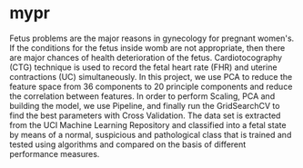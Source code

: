 # mypr
Fetus problems are the major reasons in gynecology for pregnant women's. If the conditions for the fetus inside womb are not appropriate, then there are major chances of health deterioration of the fetus. Cardiotocography (CTG) technique is used to record the fetal heart rate (FHR) and uterine contractions (UC) simultaneously. In this project, we use PCA to reduce the feature space from 36 components to 20 principle components and reduce the correlation between features. In order to perform Scaling, PCA and building the model, we use Pipeline, and finally run the GridSearchCV to find the best parameters with Cross Validation. The data set is extracted from the UCI Machine Learning Repository and classified into a fetal state by means of a normal, suspicious and pathological class that is trained and tested using algorithms and compared on the basis of different performance measures.
